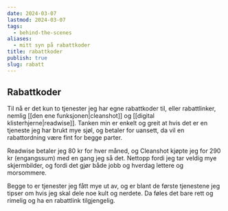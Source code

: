 ```yaml
---
date: 2024-03-07
lastmod: 2024-03-07
tags:
  - behind-the-scenes
aliases:
  - mitt syn på rabattkoder
title: rabattkoder
publish: true
slug: rabatt
---
```


## Rabattkoder

Til nå er det kun to tjenester jeg har egne rabattkoder til, eller rabattlinker, nemlig [[den ene funksjonen|cleanshot]] og [[digital klisterhjerne|readwise]]. Tanken min er enkelt og greit at hvis det er en tjeneste jeg har brukt mye sjøl, og betaler for uansett, da vil en rabattordning være fint for begge parter.

Readwise betaler jeg 80 kr for hver måned, og Cleanshot kjøpte jeg for 290 kr (engangssum) med en gang jeg så det. Nettopp fordi jeg tar veldig mye skjermbilder, og fordi det gjør både jobb og hverdag lettere og morsommere. 

Begge to er tjenester jeg fått mye ut av, og er blant de første tjenestene jeg tipser om hvis jeg skal dele noe kult og nerdete. Da føles det bare rett og rimelig og ha en rabattlink tilgjengelig.
